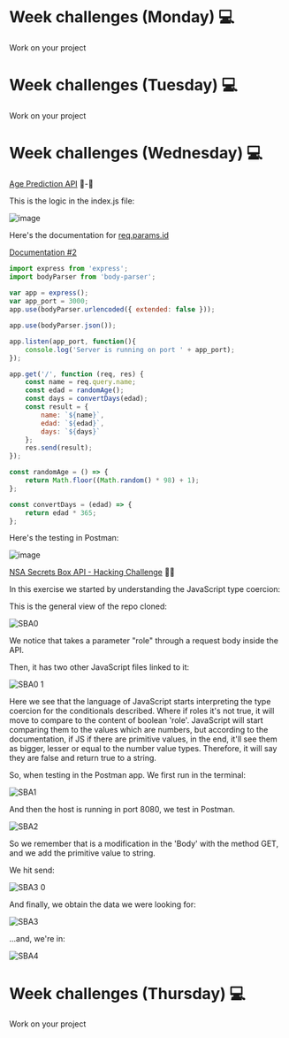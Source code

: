 # Week challenges (Monday) 💻

Work on your project

# Week challenges (Tuesday) 💻

Work on your project

# Week challenges (Wednesday) 💻

[Age Prediction API](https://github.com/corecodeio/devguide-fundamentals-2022-03/blob/main/src/technologies/2022/week12/exercises/e00/API-3.md) 👶-👴

This is the logic in the index.js file:

![image](https://user-images.githubusercontent.com/98929413/194202208-b79c027f-cbee-40eb-95a2-2576f26d6570.png)

Here's the documentation for [req.params.id](https://expressjs.com/en/api.html#req.param)

[Documentation #2](https://stackabuse.com/get-query-strings-and-parameters-in-express-js/)

```JavaScript
import express from 'express';
import bodyParser from 'body-parser';
	
var app = express();
var app_port = 3000;
app.use(bodyParser.urlencoded({ extended: false }));

app.use(bodyParser.json());

app.listen(app_port, function(){
	console.log('Server is running on port ' + app_port);
});

app.get('/', function (req, res) {
	const name = req.query.name;
	const edad = randomAge();
	const days = convertDays(edad);
	const result = {
		name: `${name}`,
		edad: `${edad}`,
		days: `${days}`
	};
	res.send(result);
});

const randomAge = () => { 
	return Math.floor((Math.random() * 98) + 1);
};

const convertDays = (edad) => {
	return edad * 365;
};
```

Here's the testing in Postman:

![image](https://user-images.githubusercontent.com/98929413/194202407-1f349c17-5213-448f-93d9-72ccf3b410af.png)


[NSA Secrets Box API - Hacking Challenge](https://github.com/corecodeio/devguide-fundamentals-2022-03/blob/main/src/technologies/2022/week12/exercises/e01/API-4.md) 👨‍💻

In this exercise we started by understanding the JavaScript type coercion:

This is the general view of the repo cloned:

![SBA0](https://user-images.githubusercontent.com/98929413/194485820-7123850c-fedb-4fa6-8909-7dba9a848235.gif)

We notice that takes a parameter "role" through a request body inside the API.

Then, it has two other JavaScript files linked to it:

![SBA0 1](https://user-images.githubusercontent.com/98929413/194486188-01e49267-617a-420f-8ae8-73c9061537bd.gif)

Here we see that the language of JavaScript starts interpreting the type coercion for the conditionals described. Where if roles it's not true, it will move to compare to the content of boolean 'role'. JavaScript will start comparing them to the values which are numbers, but according to the documentation, if JS if there are primitive values, in the end, it'll see them as bigger, lesser or equal to the number value types. Therefore, it will say they are false and return true to a string.

So, when testing in the Postman app. We first run in the terminal:

![SBA1](https://user-images.githubusercontent.com/98929413/194487102-7ee34284-db77-4781-b277-41eb970e7056.gif)

And then the host is running in port 8080, we test in Postman. 

![SBA2](https://user-images.githubusercontent.com/98929413/194487257-6a92068e-b189-4798-8126-28dd177e8906.gif)

So we remember that is a modification in the 'Body' with the method GET, and we add the primitive value to string.

We hit send:

![SBA3 0](https://user-images.githubusercontent.com/98929413/194487420-c1a0e068-d70f-4319-a1f7-550b2ea701c4.gif)

And finally, we obtain the data we were looking for:

![SBA3](https://user-images.githubusercontent.com/98929413/194487469-a2e3756d-ba4d-4043-bd93-df1d679ee20e.gif)

...and, we're in:

![SBA4](https://user-images.githubusercontent.com/98929413/194489319-f1f38bcd-307f-4a51-b49f-ef6e71e2deff.gif)



# Week challenges (Thursday) 💻

Work on your project
